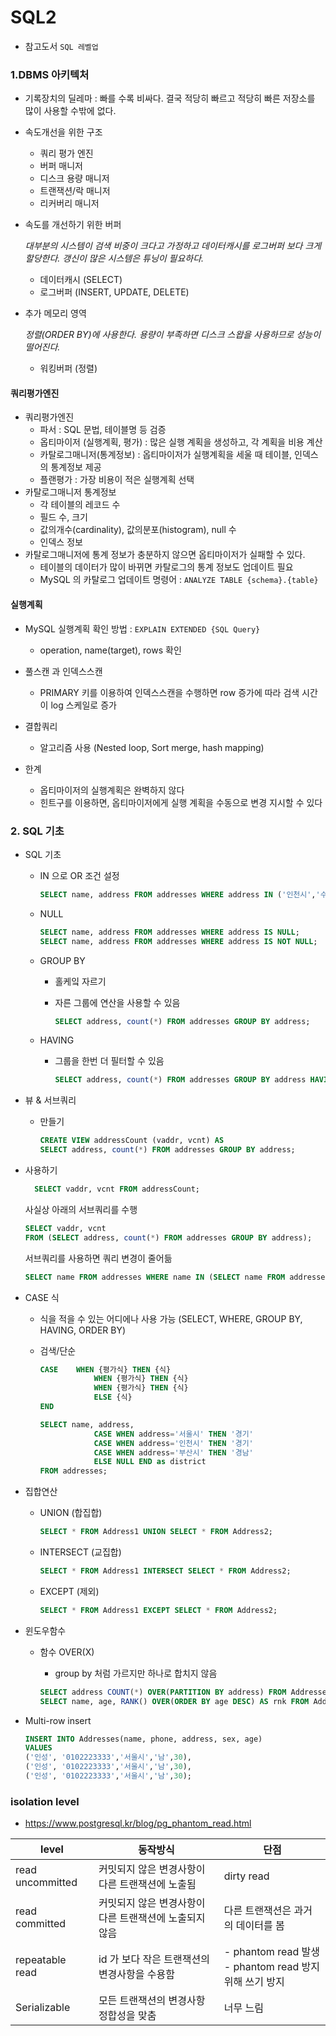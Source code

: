 # SQL2

- 참고도서 `SQL 레벨업`

### 1.DBMS 아키텍처

- 기록장치의 딜레마 : 빠를 수록 비싸다. 결국 적당히 빠르고 적당히 빠른 저장소를 많이 사용할 수밖에 없다.
- 속도개선을 위한 구조
  - 쿼리 평가 엔진
  - 버퍼 매니저
  - 디스크 용량 매니저
  - 트랜잭션/락 매니저
  - 리커버리 매니저

- 속도를 개선하기 위한 버퍼

  *대부분의 시스템이 검색 비중이 크다고 가정하고 데이터캐시를 로그버퍼 보다 크게 할당한다.*
  *갱신이 많은 시스템은 튜닝이 필요하다.*

  - 데이터캐시 (SELECT)
  - 로그버퍼 (INSERT, UPDATE, DELETE)

- 추가 메모리 영역

  *정렬(ORDER BY)에 사용한다. 용량이 부족하면 디스크 스왑을 사용하므로 성능이 떨어진다.*

  - 워킹버퍼 (정렬)

#### 쿼리평가엔진

- 쿼리평가엔진
  - 파서 : SQL 문법, 테이블명 등 검증
  - 옵티마이저 (실행계획, 평가) : 많은 실행 계획을 생성하고, 각 계획을 비용 계산
  - 카탈로그매니저(통계정보) : 옵티마이저가 실행계획을 세울 때 테이블, 인덱스의 통계정보 제공
  - 플랜평가 : 가장 비용이 적은 실행계획 선택
- 카탈로그매니저 통계정보
  - 각 테이블의 레코드 수
  - 필드 수, 크기
  - 값의개수(cardinality), 값의분포(histogram), null 수
  - 인덱스 정보
- 카탈로그매니저에 통계 정보가 충분하지 않으면 옵티마이저가 실패할 수 있다.
  - 테이블의 데이터가 많이 바뀌면 카탈로그의 통계 정보도 업데이트 필요
  - MySQL 의 카탈로그 업데이트 명령어 : `ANALYZE TABLE {schema}.{table}`



#### 실행계획

- MySQL 실행계획 확인 방법 : `EXPLAIN EXTENDED {SQL Query}`
  - operation, name(target), rows 확인
- 풀스캔 과 인덱스스캔
  - PRIMARY 키를 이용하여 인덱스스캔을 수행하면 row 증가에 따라 검색 시간이 log 스케일로 증가
- 결합쿼리
  - 알고리즘 사용 (Nested loop, Sort merge, hash mapping)

- 한계
  - 옵티마이저의 실행계획은 완벽하지 않다
  - 힌트구를 이용하면, 옵티마이저에게 실행 계획을 수동으로 변경 지시할 수 있다



### 2. SQL 기초

- SQL 기초

  - IN 으로 OR 조건 설정

    ```sql
    SELECT name, address FROM addresses WHERE address IN ('인천시','수원시');
    ```

  - NULL

    ```sql
    SELECT name, address FROM addresses WHERE address IS NULL;
    SELECT name, address FROM addresses WHERE address IS NOT NULL;
    ```

  - GROUP BY

    - 홀케잌 자르기

    - 자른 그룹에 연산을 사용할 수 있음

      ```sql
      SELECT address, count(*) FROM addresses GROUP BY address;
      ```

  - HAVING

    - 그룹을 한번 더 필터할 수 있음

      ```sql
      SELECT address, count(*) FROM addresses GROUP BY address HAVING count(*)=1;
      ```

- 뷰 & 서브쿼리

  - 만들기

    ```sql
    CREATE VIEW addressCount (vaddr, vcnt) AS
    SELECT address, count(*) FROM addresses GROUP BY address;
    ```
  
- 사용하기
  
  ```sql
    SELECT vaddr, vcnt FROM addressCount;
  ```
  
    사실상 아래의 서브쿼리를 수행
  
    ```sql
    SELECT vaddr, vcnt
    FROM (SELECT address, count(*) FROM addresses GROUP BY address);
    ```
  
    서브쿼리를 사용하면 쿼리 변경이 줄어듦
  
    ```sql
    SELECT name FROM addresses WHERE name IN (SELECT name FROM addresses2);
    ```
  
- CASE 식

  - 식을 적을 수 있는 어디에나 사용 가능 (SELECT, WHERE, GROUP BY, HAVING, ORDER BY)

  - 검색/단순

    ```sql
    CASE	WHEN {평가식} THEN {식}
    			WHEN {평가식} THEN {식}
    			WHEN {평가식} THEN {식}
    			ELSE {식}
    END
    ```

    ```sql
    SELECT name, address,
    			CASE WHEN address='서울시' THEN '경기'
    			CASE WHEN address='인천시' THEN '경기'
    			CASE WHEN address='부산시' THEN '경남'
    			ELSE NULL END as district
    FROM addresses;
    ```

- 집합연산

  - UNION (합집합)

    ```sql
    SELECT * FROM Address1 UNION SELECT * FROM Address2;
    ```

  - INTERSECT (교집합)

    ```sql
    SELECT * FROM Address1 INTERSECT SELECT * FROM Address2;
    ```

  - EXCEPT (제외)

    ```sql
    SELECT * FROM Address1 EXCEPT SELECT * FROM Address2;
    ```

- 윈도우함수

  - 함수 OVER(X)

    - group by 처럼 가르지만 하나로 합치지 않음

    ```sql
    SELECT address COUNT(*) OVER(PARTITION BY address) FROM Addresses;
    SELECT name, age, RANK() OVER(ORDER BY age DESC) AS rnk FROM Addresses;
    ```

- Multi-row insert

  ```sql
  INSERT INTO Addresses(name, phone, address, sex, age)
  VALUES
  ('인성', '0102223333','서울시','남',30),
  ('인성', '0102223333','서울시','남',30),
  ('인성', '0102223333','서울시','남',30);
  ```

  



### isolation level

- https://www.postgresql.kr/blog/pg_phantom_read.html

| level            | 동작방식                                               | 단점                                                        |
| ---------------- | ------------------------------------------------------ | ----------------------------------------------------------- |
| read uncommitted | 커밋되지 않은 변경사항이 다른 트랜잭션에 노출됨        | dirty read                                                  |
| read committed   | 커밋되지 않은 변경사항이 다른 트랜잭션에 노출되지 않음 | 다른 트랜잭션은 과거의 데이터를 봄                          |
| repeatable read  | id 가 보다 작은 트랜잭션의 변경사항을 수용함           | - phantom read 발생<br />- phantom read 방지 위해 쓰기 방지 |
| Serializable     | 모든 트랜잭션의 변경사항 정합성을 맞춤                 | 너무 느림                                                   |

